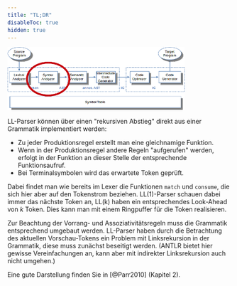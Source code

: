 ```yaml
---
title: "TL;DR"
disableToc: true
hidden: true
---
```



![](images/architektur_cb_parser.png)

LL-Parser können über einen "rekursiven Abstieg" direkt aus einer Grammatik implementiert werden:
-   Zu jeder Produktionsregel erstellt man eine gleichnamige Funktion.
-   Wenn in der Produktionsregel andere Regeln "aufgerufen" werden, erfolgt in der Funktion an
    dieser Stelle der entsprechende Funktionsaufruf.
-   Bei Terminalsymbolen wird das erwartete Token geprüft.

Dabei findet man wie bereits im Lexer die Funktionen `match` und `consume`, die sich hier aber
auf den Tokenstrom beziehen. LL(1)-Parser schauen dabei immer das nächste Token an, LL(k) haben
ein entsprechendes Look-Ahead von $k$ Token. Dies kann man mit einem Ringpuffer für die Token
realisieren.

Zur Beachtung der Vorrang- und Assoziativitätsregeln muss die Grammatik entsprechend umgebaut
werden. LL-Parser haben durch die Betrachtung des aktuellen Vorschau-Tokens ein Problem mit
Linksrekursion in der Grammatik, diese muss zunächst beseitigt werden. (ANTLR bietet hier gewisse
Vereinfachungen an, kann aber mit indirekter Linksrekursion auch nicht umgehen.)

Eine gute Darstellung finden Sie in [@Parr2010] (Kapitel 2).
